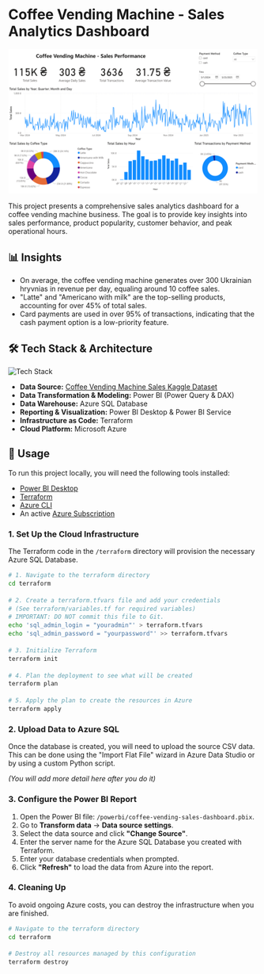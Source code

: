 # Coffee Vending Machine - Sales Analytics Dashboard

![Project Banner](docs/coffee-sales-dashboard.png) <!-- create this screenshot later -->

This project presents a comprehensive sales analytics dashboard for a coffee vending machine business. The goal is to provide key insights into sales performance, product popularity, customer behavior, and peak operational hours.

## 📊 Insights

- On average, the coffee vending machine generates over 300 Ukrainian hryvnias in revenue per day, equaling around 10 coffee sales.
- "Latte" and "Americano with milk" are the top-selling products, accounting for over 45% of total sales.
- Card payments are used in over 95% of transactions, indicating that the cash payment option is a low-priority feature.


## 🛠️ Tech Stack & Architecture

![Tech Stack](docs/tech-stack.png)

- **Data Source:** [Coffee Vending Machine Sales Kaggle Dataset](https://www.kaggle.com/datasets/ihelon/coffee-sales?resource=download)
- **Data Transformation & Modeling:** Power BI (Power Query & DAX)
- **Data Warehouse:** Azure SQL Database
- **Reporting & Visualization:** Power BI Desktop & Power BI Service
- **Infrastructure as Code:** Terraform
- **Cloud Platform:** Microsoft Azure

## 🚀 Usage

To run this project locally, you will need the following tools installed:

- [Power BI Desktop](https://powerbi.microsoft.com/en-us/desktop/)
- [Terraform](https://www.terraform.io/downloads.html)
- [Azure CLI](https://docs.microsoft.com/en-us/cli/azure/install-azure-cli)
- An active [Azure Subscription](https://azure.microsoft.com/en-us/free/)

### 1. Set Up the Cloud Infrastructure

The Terraform code in the `/terraform` directory will provision the necessary Azure SQL Database.

```bash
# 1. Navigate to the terraform directory
cd terraform

# 2. Create a terraform.tfvars file and add your credentials
# (See terraform/variables.tf for required variables)
# IMPORTANT: DO NOT commit this file to Git.
echo 'sql_admin_login = "youradmin"' > terraform.tfvars
echo 'sql_admin_password = "yourpassword"' >> terraform.tfvars

# 3. Initialize Terraform
terraform init

# 4. Plan the deployment to see what will be created
terraform plan

# 5. Apply the plan to create the resources in Azure
terraform apply
```

### 2. Upload Data to Azure SQL

Once the database is created, you will need to upload the source CSV data. This can be done using the "Import Flat File" wizard in Azure Data Studio or by using a custom Python script.

*(You will add more detail here after you do it)*

### 3. Configure the Power BI Report

1.  Open the Power BI file: `/powerbi/coffee-vending-sales-dashboard.pbix`.
2.  Go to **Transform data** -> **Data source settings**.
3.  Select the data source and click **"Change Source"**.
4.  Enter the server name for the Azure SQL Database you created with Terraform.
5.  Enter your database credentials when prompted.
6.  Click **"Refresh"** to load the data from Azure into the report.


### 4. Cleaning Up

To avoid ongoing Azure costs, you can destroy the infrastructure when you are finished.

```bash
# Navigate to the terraform directory
cd terraform

# Destroy all resources managed by this configuration
terraform destroy
```




